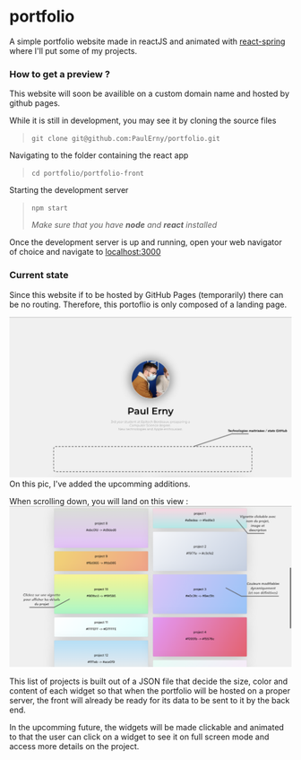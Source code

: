 # portfolio

A simple portfolio website made in reactJS and animated with [react-spring](https://www.react-spring.io) where I'll put some of my projects.

### How to get a preview ?

This website will soon be availible on a custom domain name and hosted by github pages.

While it is still in development, you may see it by cloning the source files
> `git clone git@github.com:PaulErny/portfolio.git`

Navigating to the folder containing the react app
> `cd portfolio/portfolio-front`

Starting the development server
> `npm start`
>
> *Make sure that you have **node** and **react** installed*

Once the development server is up and running, open your web navigator of choice and navigate to [localhost:3000](http://localhost:3000)

### Current state
Since this website if to be hosted by GitHub Pages (temporarily) there can be no routing. Therefore, this portoflio is only composed of a landing page.

![landing page](preview/portfolio1.png)
On this pic, I've added the upcomming additions.

When scrolling down, you will land on this view :
![project list](preview/portfolio2.png)

This list of projects is built out of a JSON file that decide the size, color and content of each widget so that when the portfolio will be hosted on a proper server, the front will already be ready for its data to be sent to it by the back end.

In the upcomming future, the widgets will be made clickable and animated to that the user can click on a widget to see it on full screen mode and access more details on the project.
